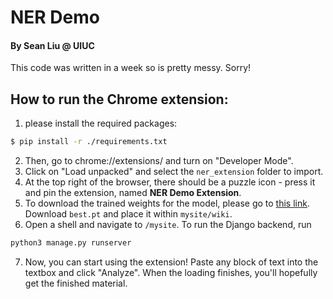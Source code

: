 # NER Demo
#### By Sean Liu @ UIUC
This code was written in a week so is pretty messy. Sorry! 

## How to run the Chrome extension: 
1. please install the required packages: 
```bash
$ pip install -r ./requirements.txt
```
2. Then, go to chrome://extensions/ and turn on "Developer Mode".
3. Click on "Load unpacked" and select the `ner_extension` folder to import. 
4. At the top right of the browser, there should be a puzzle icon - press it and pin the extension, named **NER Demo Extension**.
5. To download the trained weights for the model, please go to [this link](https://drive.google.com/drive/folders/1Zk0KksUbsHmecJEbVhtGlzHxcLtcIyjd?usp=sharing). Download `best.pt` and place it within `mysite/wiki`. 
6. Open a shell and navigate to `/mysite`. To run the Django backend, run 
```bash
python3 manage.py runserver
```
7. Now, you can start using the extension! Paste any block of text into the textbox and click "Analyze". When the loading finishes, you'll hopefully get the finished material. 

